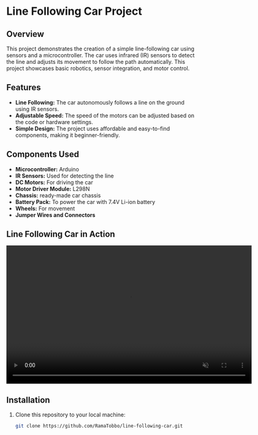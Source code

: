 # Line Following Car Project

## Overview

This project demonstrates the creation of a simple line-following car using sensors and a microcontroller. The car uses infrared (IR) sensors to detect the line and adjusts its movement to follow the path automatically. This project showcases basic robotics, sensor integration, and motor control.

## Features

- **Line Following:** The car autonomously follows a line on the ground using IR sensors.
- **Adjustable Speed:** The speed of the motors can be adjusted based on the code or hardware settings.
- **Simple Design:** The project uses affordable and easy-to-find components, making it beginner-friendly.

## Components Used

- **Microcontroller:** Arduino 
- **IR Sensors:** Used for detecting the line 
- **DC Motors:** For driving the car
- **Motor Driver Module:**  L298N 
- **Chassis:**  ready-made car chassis
- **Battery Pack:** To power the car with 7.4V Li-ion battery
- **Wheels:** For movement
- **Jumper Wires and Connectors**

## Line Following Car in Action

<video width="640" height="360" controls muted>
  <source src="line-following-car.mp4" type="video/mp4">
  Your browser does not support the video tag.
</video>


## Installation

1. Clone this repository to your local machine:
   ```bash
   git clone https://github.com/RamaTobbo/line-following-car.git

